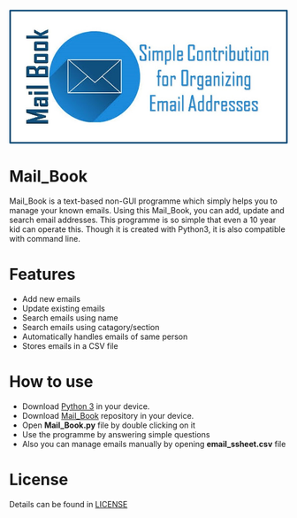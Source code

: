 ![Mail_Book Logo](mail.jpg)

# Mail_Book
Mail_Book is a text-based non-GUI programme which simply helps you to manage your known emails. Using this Mail_Book, you can add, update and search email addresses. This programme is so simple that even a 10 year kid can operate this. Though it is created with Python3, it is also compatible with command line.

# Features
* Add new emails
* Update existing emails
* Search emails using name
* Search emails using catagory/section
* Automatically handles emails of same person
* Stores emails in a CSV file

# How to use
* Download [Python 3](https://www.python.org/downloads/) in your device.
* Download [Mail_Book](https://codeload.github.com/ahammadshawki8/Mail_Book/zip/master) repository in your device.
* Open **Mail_Book.py** file by double clicking on it
* Use the programme by answering simple questions
* Also you can manage emails manually by opening **email_ssheet.csv** file

# License
Details can be found in [LICENSE](https://github.com/ahammadshawki8/Mail_Book/blob/master/LICENSE)
